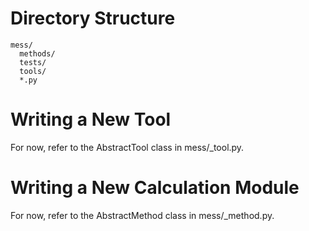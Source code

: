 # Directory Structure #

    mess/
      methods/
      tests/
      tools/
      *.py


# Writing a New Tool #

For now, refer to the AbstractTool class in mess/_tool.py.

# Writing a New Calculation Module #

For now, refer to the AbstractMethod class in mess/_method.py.

